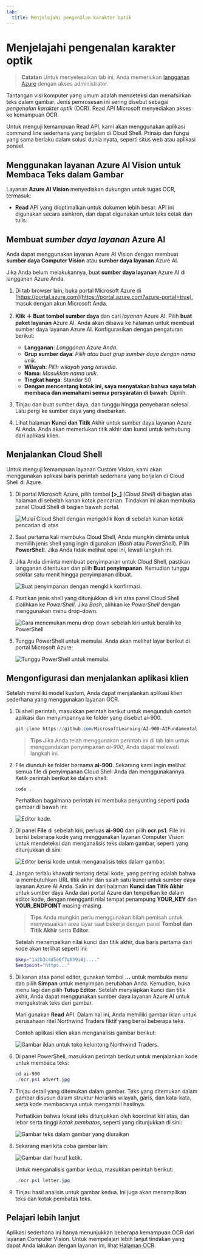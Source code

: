 ```yaml
---
lab:
  title: Menjelajahi pengenalan karakter optik
---
```


# Menjelajahi pengenalan karakter optik

> **Catatan** Untuk menyelesaikan lab ini, Anda memerlukan [langganan Azure](https://azure.microsoft.com/free?azure-portal=true) dengan akses administrator.

Tantangan visi komputer yang umum adalah mendeteksi dan menafsirkan teks dalam gambar. Jenis pemrosesan ini sering disebut sebagai *pengenalan karakter optik* (OCR). Read API Microsoft menyediakan akses ke kemampuan OCR. 

Untuk menguji kemampuan Read API, kami akan menggunakan aplikasi command line sederhana yang berjalan di Cloud Shell. Prinsip dan fungsi yang sama berlaku dalam solusi dunia nyata, seperti situs web atau aplikasi ponsel.

## Menggunakan layanan Azure AI Vision untuk Membaca Teks dalam Gambar

Layanan **Azure AI Vision** menyediakan dukungan untuk tugas OCR, termasuk:

- **Read** API yang dioptimalkan untuk dokumen lebih besar. API ini digunakan secara asinkron, dan dapat digunakan untuk teks cetak dan tulis.

## Membuat *sumber daya layanan* Azure AI

Anda dapat menggunakan layanan Azure AI Vision dengan membuat **sumber daya Computer Vision** atau **sumber daya layanan** Azure AI.

Jika Anda belum melakukannya, buat **sumber daya layanan** Azure AI di langganan Azure Anda.

1. Di tab browser lain, buka portal Microsoft Azure di [https://portal.azure.com](https://portal.azure.com?azure-portal=true), masuk dengan akun Microsoft Anda.

1. **Klik &#65291; Buat tombol sumber daya** dan cari *layanan* Azure AI. Pilih **buat** **paket layanan** Azure AI. Anda akan dibawa ke halaman untuk membuat sumber daya layanan Azure AI. Konfigurasikan dengan pengaturan berikut:
    - **Langganan**: *Langganan Azure Anda*.
    - **Grup sumber daya**: *Pilih atau buat grup sumber daya dengan nama unik*.
    - **Wilayah**: *Pilih wilayah yang tersedia*.
    - **Nama**: *Masukkan nama unik*.
    - **Tingkat harga**: Standar S0
    - **Dengan mencentang kotak ini, saya menyatakan bahwa saya telah membaca dan memahami semua persyaratan di bawah**: Dipilih.

1. Tinjau dan buat sumber daya, dan tunggu hingga penyebaran selesai. Lalu pergi ke sumber daya yang disebarkan.

1. Lihat halaman **Kunci dan Titik** Akhir untuk sumber daya layanan Azure AI Anda. Anda akan memerlukan titik akhir dan kunci untuk terhubung dari aplikasi klien.

## Menjalankan Cloud Shell

Untuk menguji kemampuan layanan Custom Vision, kami akan menggunakan aplikasi baris perintah sederhana yang berjalan di Cloud Shell di Azure.

1. Di portal Microsoft Azure, pilih tombol **[>_]** (*Cloud Shell*) di bagian atas halaman di sebelah kanan kotak pencarian. Tindakan ini akan membuka panel Cloud Shell di bagian bawah portal. 

    ![Mulai Cloud Shell dengan mengeklik ikon di sebelah kanan kotak pencarian di atas](media/read-text-computer-vision/powershell-portal-guide-1.png)

1. Saat pertama kali membuka Cloud Shell, Anda mungkin diminta untuk memilih jenis shell yang ingin digunakan (*Bash* atau *PowerShell*). Pilih **PowerShell**. Jika Anda tidak melihat opsi ini, lewati langkah ini.  

1. Jika Anda diminta membuat penyimpanan untuk Cloud Shell, pastikan langganan ditentukan dan pilih **Buat penyimpanan**. Kemudian tunggu sekitar satu menit hingga penyimpanan dibuat.

    ![Buat penyimpanan dengan mengklik konfirmasi.](media/read-text-computer-vision/powershell-portal-guide-2.png)

1. Pastikan jenis shell yang ditunjukkan di kiri atas panel Cloud Shell dialihkan ke *PowerShell*. Jika *Bash*, alihkan ke *PowerShell* dengan menggunakan menu drop-down.

    ![Cara menemukan menu drop down sebelah kiri untuk beralih ke PowerShell](media/read-text-computer-vision/powershell-portal-guide-3.png) 

1. Tunggu PowerShell untuk memulai. Anda akan melihat layar berikut di portal Microsoft Azure:  

    ![Tunggu PowerShell untuk memulai.](media/read-text-computer-vision/powershell-prompt.png) 

## Mengonfigurasi dan menjalankan aplikasi klien

Setelah memiliki model kustom, Anda dapat menjalankan aplikasi klien sederhana yang menggunakan layanan OCR.

1. Di shell perintah, masukkan perintah berikut untuk mengunduh contoh aplikasi dan menyimpannya ke folder yang disebut ai-900.

    ```PowerShell
    git clone https://github.com/MicrosoftLearning/AI-900-AIFundamentals ai-900
    ```

    >**Tips** Jika Anda telah menggunakan perintah ini di lab lain untuk menggandakan penyimpanan *ai-900*, Anda dapat melewati langkah ini.

1. File diunduh ke folder bernama **ai-900**. Sekarang kami ingin melihat semua file di penyimpanan Cloud Shell Anda dan menggunakannya. Ketik perintah berikut ke dalam shell:

    ```PowerShell
    code .
    ```

    Perhatikan bagaimana perintah ini membuka penyunting seperti pada gambar di bawah ini: 

    ![Editor kode.](media/read-text-computer-vision/powershell-portal-guide-4.png)

1. Di panel **File** di sebelah kiri, perluas **ai-900** dan pilih **ocr.ps1**. File ini berisi beberapa kode yang menggunakan layanan Computer Vision untuk mendeteksi dan menganalisis teks dalam gambar, seperti yang ditunjukkan di sini:

    ![Editor berisi kode untuk menganalisis teks dalam gambar.](media/read-text-computer-vision/ocr-code.png)

1. Jangan terlalu khawatir tentang detail kode, yang penting adalah bahwa ia membutuhkan URL titik akhir dan salah satu kunci untuk sumber daya layanan Azure AI Anda. Salin ini dari halaman **Kunci dan Titik Akhir** untuk sumber daya Anda dari portal Azure dan tempelkan ke dalam editor kode, dengan mengganti nilai tempat penampung **YOUR_KEY** dan **YOUR_ENDPOINT** masing-masing.

    > **Tips** Anda mungkin perlu menggunakan bilah pemisah untuk menyesuaikan area layar saat bekerja dengan panel **Tombol dan Titik Akhir** serta **Editor**.

    Setelah menempelkan nilai kunci dan titik akhir, dua baris pertama dari kode akan terlihat seperti ini:

    ```PowerShell
    $key="1a2b3c4d5e6f7g8h9i0j...."    
    $endpoint="https..."
    ```

1. Di kanan atas panel editor, gunakan tombol **...** untuk membuka menu dan pilih **Simpan** untuk menyimpan perubahan Anda. Kemudian, buka menu lagi dan pilih **Tutup Editor**. Setelah menyiapkan kunci dan titik akhir, Anda dapat menggunakan sumber daya layanan Azure AI untuk mengekstrak teks dari gambar.

    Mari gunakan **Read** API. Dalam hal ini, Anda memiliki gambar iklan untuk perusahaan ritel Northwind Traders fiktif yang berisi beberapa teks.

    Contoh aplikasi klien akan menganalisis gambar berikut:

    ![Gambar iklan untuk toko kelontong Northwind Traders.](media/read-text-computer-vision/advert.jpg)

1. Di panel PowerShell, masukkan perintah berikut untuk menjalankan kode untuk membaca teks:

    ```PowerShell
    cd ai-900
    ./ocr.ps1 advert.jpg
    ```

1. Tinjau detail yang ditemukan dalam gambar. Teks yang ditemukan dalam gambar disusun dalam struktur hierarkis wilayah, garis, dan kata-kata, serta kode membacanya untuk mengambil hasilnya.

    Perhatikan bahwa lokasi teks ditunjukkan oleh koordinat kiri atas, dan lebar serta tinggi *kotak pembatas*, seperti yang ditunjukkan di sini:

    ![Gambar teks dalam gambar yang diuraikan](media/read-text-computer-vision/lab-05-bounding-boxes.png)

1. Sekarang mari kita coba gambar lain:

    ![Gambar dari huruf ketik.](media/read-text-computer-vision/letter.jpg)

    Untuk menganalisis gambar kedua, masukkan perintah berikut:

    ```PowerShell
    ./ocr.ps1 letter.jpg
    ```

1. Tinjau hasil analisis untuk gambar kedua. Ini juga akan menampilkan teks dan kotak pembatas teks.

## Pelajari lebih lanjut

Aplikasi sederhana ini hanya menunjukkan beberapa kemampuan OCR dari layanan Computer Vision. Untuk mempelajari lebih lanjut tindakan yang dapat Anda lakukan dengan layanan ini, lihat [Halaman OCR](https://docs.microsoft.com/azure/cognitive-services/computer-vision/overview-ocr).
